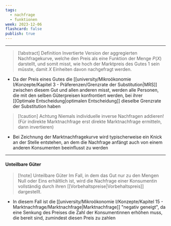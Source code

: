 ```yaml
---
tags:
  - nachfrage
  - funktionen
week: 2023-12-06
flashcard: false
publish: true
---
```

***

> [!abstract] Definition 
> Invertierte Version der aggregierten Nachfragekurve, welche den Preis als eine Funktion der Menge $P(X)$ darstellt, und somit misst, wie hoch der Marktpreis des Gutes 1 sein müsste, damit $X$ Einheiten davon nachgefragt werden.

- Da der Preis eines Gutes die [[university/Mikroökonomie I/Konzepte/Kapitel 3 - Präferenzen/Grenzrate der Substitution|MRS]] zwischen diesem Gut und allen anderen misst, werden alle Personen, die mit den selben Güterpreisen konfrontiert werden, bei ihrer [[Optimale Entscheidung|optimalen Entscheidung]] dieselbe Grenzrate der Substitution haben

> [!caution] Achtung 
> Niemals individuelle inverse Nachfragen addieren! (Für indirekte Marktnachfrage erst direkte Marktnachfrage ermitteln, dann invertieren)

- Bei Zeichnung der Marktnachfragekurve wird typischerweise ein Knick an der Stelle entstehen, an dem die Nachfrage anfängt auch von einem anderen Konsumenten beeinflusst zu werden

***
#### Unteilbare Güter

> [!note] Unteilbare Güter
> Im Fall, in dem das Gut nur zu den Mengen Null oder Eins erhältlich ist, wird die Nachfrage einer Konsumentin vollständig durch ihren [[Vorbehaltspreise|Vorbehaltspreis]] dargestellt.

- In diesem Fall ist die [[university/Mikroökonomie I/Konzepte/Kapitel 15 - Marktnachfrage/Marktnachfrage|Marktnachfrage]] "negativ geneigt", da eine Senkung des Preises die Zahl der Konsumentinnen erhöhen muss, die bereit sind, zumindest diesen Preis zu zahlen
